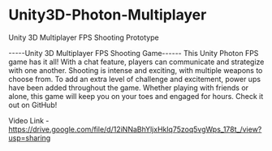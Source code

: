 # Unity3D-Photon-Multiplayer
Unity 3D Multiplayer FPS Shooting Prototype

-----Unity 3D Multiplayer FPS Shooting Game------
This Unity Photon FPS game has it all! With a chat feature, players can communicate and strategize with one another. Shooting is intense and exciting, with multiple weapons to choose from. To add an extra level of challenge and excitement, power ups have been added throughout the game. Whether playing with friends or alone, this game will keep you on your toes and engaged for hours. Check it out on GitHub!

Video Link - https://drive.google.com/file/d/12iNNaBhYljxHklq75zoq5vgWps_178t_/view?usp=sharing

